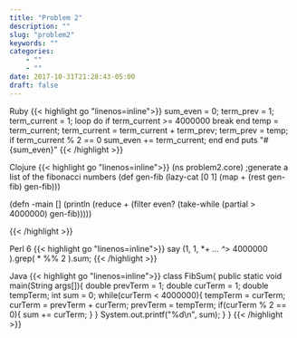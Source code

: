 ```yaml
---
title: "Problem 2"
description: ""
slug: "problem2"
keywords: ""
categories: 
    - ""
    - ""
date: 2017-10-31T21:28:43-05:00
draft: false
---
```

Ruby
{{< highlight go  "linenos=inline">}}
sum_even = 0;
term_prev = 1;
term_current = 1;
loop do
    if term_current >= 4000000
        break
    end
    temp = term_current;
    term_current = term_current + term_prev;
    term_prev = temp;
    if term_current % 2 == 0
        sum_even += term_current;
    end 
end
puts "#{sum_even}"
{{< /highlight >}}

Clojure
{{< highlight go  "linenos=inline">}}
(ns problem2.core)
;generate a list of the fibonacci numbers
(def gen-fib 
  (lazy-cat [0 1] (map + (rest gen-fib) gen-fib)))

(defn -main 
  []
  (println (reduce + (filter even? (take-while (partial > 4000000) gen-fib)))))

{{< /highlight >}}

Perl 6
{{< highlight go  "linenos=inline">}}
say (1, 1, *+ *... ^*> 4000000 ).grep( * %% 2 ).sum;
{{< /highlight >}}

Java
{{< highlight go  "linenos=inline">}}
class FibSum{
    public static void main(String args[]){
        double prevTerm = 1;
        double curTerm = 1;
        double tempTerm;
        int sum = 0;
        while(curTerm < 4000000){
            tempTerm = curTerm;
            curTerm = prevTerm + curTerm;
            prevTerm = tempTerm;
            if(curTerm % 2 == 0){
                sum += curTerm;
            }
        }
        System.out.printf("%d\n", sum);
    }
}
{{< /highlight >}}
